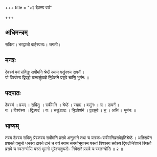 +++
title = "०२ देवस्य वयं"

+++
## अधिमन्त्रम्
सविता। भरद्वाजो बार्हस्पत्यः। जगती।

## मन्त्रः
दे॒वस्य॑ व॒यं स॑वि॒तुः सवी॑मनि॒ श्रेष्ठे॑ स्याम॒ वसु॑नश्च दा॒वने॑ ।  
यो विश्व॑स्य द्वि॒पदो॒ यश्चतु॑ष्पदो नि॒वेश॑ने प्रस॒वे चासि॒ भूम॑नः ॥

## पदपाठः
दे॒वस्य॑ । व॒यम् । स॒वि॒तुः । सवी॑मनि । श्रेष्ठे॑ । स्या॒म॒ । वसु॑नः । च॒ । दा॒वने॑ ।  
यः । विश्व॑स्य । द्वि॒ऽपदः॑ । यः । चतुः॑ऽपदः । नि॒ऽवेश॑ने । प्र॒ऽस॒वे । च॒ । असि॑ । भूम॑नः ॥

## भाष्यम्
तस्य देवस्य सवितुः प्रेरकस्य सवीमनि प्रसवे अनुज्ञाने तथा च यास्कः-सवीमनिप्रसवेइतिश्रेष्ठे । अतिशयेन प्रशस्ते वसुनो धनस्य दावने दाने च वयं स्याम समर्थाभूयास्म यस्त्वं विश्वस्य सर्वस्य द्विपदोनिवेशने स्थितौ प्रसवे च स्वतन्त्रोसि यस्तं भूमनो भूरेश्चतुष्पदो- निवेशने प्रसवे च स्वतन्त्रोसि ॥ २ ॥